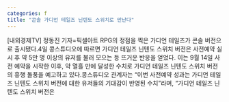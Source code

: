 ```yaml
---
categories: f
title: "콘솔 가디언 테일즈 닌텐도 스위치로 만난다"
---
```

[내외경제TV] 정동진 기자=픽셀아트 RPG의 정점을 찍은 가디언 테일즈가 콘솔 버전으로 출시됐다.4일 콩스튜디오에 따르면 가디언 테일즈 닌텐도 스위치 버전은 사전예약 실시 후 약 5만 명 이상의 유저를 불러 모으는 등 뜨거운 반응을 얻었다. 이는 9월 14일 사전 예약을 시작한 이후, 약 열흘 만에 달성한 수치로 가디언 테일즈 닌텐도 스위치 버전의 흥행 돌풍을 예고하고 있다.콩스튜디오 관계자는 “이번 사전예약 성과는 가디언 테일즈 닌텐도 스위치 버전에 대한 유저들의 기대감이 반영된 수치”라며, “가디언 테일즈 닌텐도 스위치 버전은